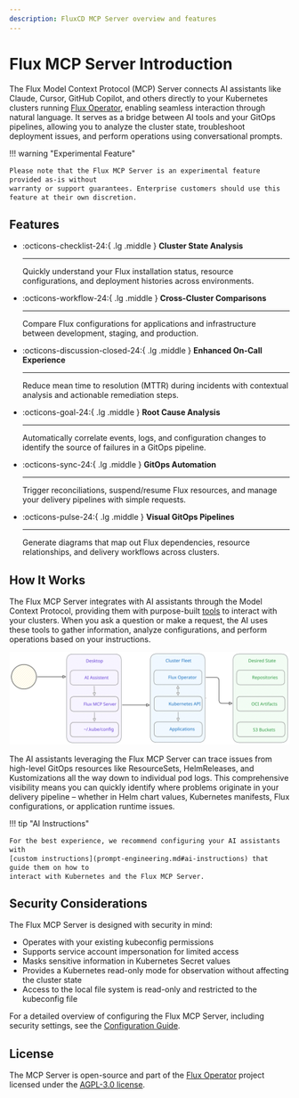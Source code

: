 ```yaml
---
description: FluxCD MCP Server overview and features
---
```


# Flux MCP Server Introduction

The Flux Model Context Protocol (MCP) Server connects AI assistants like Claude, Cursor,
GitHub Copilot, and others directly to your Kubernetes clusters running [Flux Operator](../operator/index.md),
enabling seamless interaction through natural language. It serves as a bridge between AI tools
and your GitOps pipelines, allowing you to analyze the cluster state, troubleshoot deployment issues,
and perform operations using conversational prompts.

!!! warning "Experimental Feature"

    Please note that the Flux MCP Server is an experimental feature provided as-is without
    warranty or support guarantees. Enterprise customers should use this feature at their own discretion.

## Features

<div class="grid cards" markdown>

-   :octicons-checklist-24:{ .lg .middle } __Cluster State Analysis__

    ---
    Quickly understand your Flux installation status, resource configurations, and deployment histories across environments.

-   :octicons-workflow-24:{ .lg .middle } __Cross-Cluster Comparisons__

    ---
    Compare Flux configurations for applications and infrastructure between development, staging, and production.

-   :octicons-discussion-closed-24:{ .lg .middle } __Enhanced On-Call Experience__

    ---
    Reduce mean time to resolution (MTTR) during incidents with contextual analysis and actionable remediation steps.

-   :octicons-goal-24:{ .lg .middle } __Root Cause Analysis__

    ---
    Automatically correlate events, logs, and configuration changes to identify the source of failures in a GitOps pipeline.

-   :octicons-sync-24:{ .lg .middle } __GitOps Automation__

    ---
    Trigger reconciliations, suspend/resume Flux resources, and manage your delivery pipelines with simple requests.

-   :octicons-pulse-24:{ .lg .middle } __Visual GitOps Pipelines__

    ---
    Generate diagrams that map out Flux dependencies, resource relationships, and delivery workflows across clusters.

</div>

## How It Works

The Flux MCP Server integrates with AI assistants through the Model Context Protocol,
providing them with purpose-built [tools](tools.md) to interact with your clusters.
When you ask a question or make a request, the AI uses these tools to gather information,
analyze configurations, and perform operations based on your instructions.

![Flux MCP Server Architecture](../images/flux-mcp-diagram-wht.svg)

The AI assistants leveraging the Flux MCP Server can trace issues from high-level GitOps resources
like ResourceSets, HelmReleases, and Kustomizations all the way down to individual pod logs.
This comprehensive visibility means you can quickly identify where problems originate in your
delivery pipeline – whether in Helm chart values, Kubernetes manifests,
Flux configurations, or application runtime issues.

!!! tip "AI Instructions"

    For the best experience, we recommend configuring your AI assistants with
    [custom instructions](prompt-engineering.md#ai-instructions) that guide them on how to
    interact with Kubernetes and the Flux MCP Server.

## Security Considerations

The Flux MCP Server is designed with security in mind:

- Operates with your existing kubeconfig permissions
- Supports service account impersonation for limited access
- Masks sensitive information in Kubernetes Secret values
- Provides a Kubernetes read-only mode for observation without affecting the cluster state
- Access to the local file system is read-only and restricted to the kubeconfig file

For a detailed overview of configuring the Flux MCP Server, including security settings,
see the [Configuration Guide](config.md).

## License

The MCP Server is open-source and part of the [Flux Operator](https://github.com/controlplaneio-fluxcd/flux-operator)
project licensed under the [AGPL-3.0 license](https://github.com/controlplaneio-fluxcd/flux-operator/blob/main/LICENSE).
